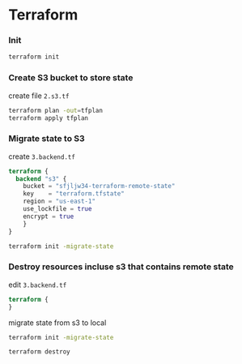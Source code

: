 # Terraform

### Init 

```bash
terraform init
```

### Create S3 bucket to store state

create file `2.s3.tf`

```bash
terraform plan -out=tfplan
terraform apply tfplan
``` 

### Migrate state to S3

create `3.backend.tf`

```terraform
terraform {
  backend "s3" {
    bucket = "sfjljw34-terraform-remote-state"
    key    = "terraform.tfstate"
    region = "us-east-1"
    use_lockfile = true
    encrypt = true
    }
}
```

```bash
terraform init -migrate-state
```

### Destroy resources incluse s3 that contains remote state

edit `3.backend.tf`

```terraform
terraform {
}
```

migrate state from s3 to local

```bash
terraform init -migrate-state
```

```bash
terraform destroy
```
